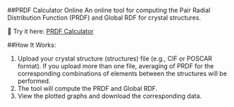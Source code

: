 ##PRDF Calculator Online
An online tool for computing the Pair Radial Distribution Function (PRDF) and Global RDF for crystal structures.

🔗 Try it here: [PRDF Calculator](https://rdf-calculator.streamlit.app/)

##How It Works:
1) Upload your crystal structure (structures) file (e.g., CIF or POSCAR format). If you upload more than one file, averaging of PRDF for the corresponding combinations of elements between the structures will be performed. 
2) The tool will compute the PRDF and Global RDF.
3) View the plotted graphs and download the corresponding data. 

